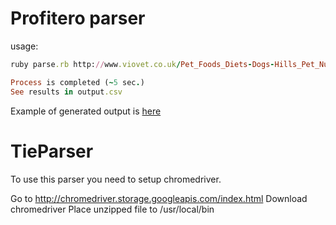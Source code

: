 Profitero parser
===========

usage:
```ruby
ruby parse.rb http://www.viovet.co.uk/Pet_Foods_Diets-Dogs-Hills_Pet_Nutrition-Hills_Prescription_Diets/c233_234_2678_93/category.html output.csv

Process is completed (~5 sec.)
See results in output.csv
```

Example of generated output is [here](https://github.com/gotva/prof_parser/blob/master/example/output.csv)


TieParser
===========

To use this parser you need to setup chromedriver.

Go to http://chromedriver.storage.googleapis.com/index.html
Download chromedriver
Place unzipped file to /usr/local/bin
